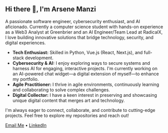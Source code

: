 ## Hi there 👋, I'm Arsene Manzi

A passionate software engineer, cybersecurity enthusiast, and AI aficionado. Currently a computer science student with hands-on experience as a Web3 Analyst at Greenbrier and an AI Engineer/Team Lead at RadicalX, I love building innovative solutions that bridge technology, security, and digital experiences.

- **Tech Enthusiast:** Skilled in Python, Vue.js (React, Next.js), and full-stack development.
- **Cybersecurity & AI:** I enjoy exploring ways to secure systems and harness AI for engaging, interactive projects. I'm currently working on an AI-powered chat widget—a digital extension of myself—to enhance my portfolio.
- **Agile Practitioner:** I thrive in agile environments, continuously learning and collaborating to solve complex challenges.
- **Digital Collector:** I have a keen interest in preserving and showcasing unique digital content that merges art and technology.

I'm always eager to connect, collaborate, and contribute to cutting-edge projects. Feel free to explore my repositories and reach out!

[Email Me](mailto:arsenemanzi@pm.me) • [LinkedIn](https://www.linkedin.com/in/ars%C3%A8ne-manzi-98a6a0178/)

